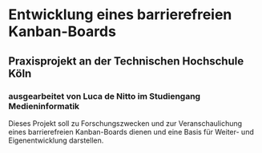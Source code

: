 # Entwicklung eines barrierefreien Kanban-Boards
## Praxisprojekt an der Technischen Hochschule Köln
### ausgearbeitet von Luca de Nitto im Studiengang Medieninformatik

Dieses Projekt soll zu Forschungszwecken und zur Veranschaulichung eines barrierefreien Kanban-Boards dienen und eine Basis für Weiter- und Eigenentwicklung darstellen.
